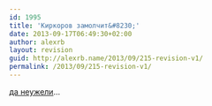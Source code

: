 ```yaml
---
id: 1995
title: 'Киркоров замолчит&#8230;'
date: 2013-09-17T06:49:30+02:00
author: alexrb
layout: revision
guid: http://alexrb.name/2013/09/215-revision-v1/
permalink: /2013/09/215-revision-v1/
---
```

[да неужели](http://www.korrespondent.net/main/100680)&#8230;